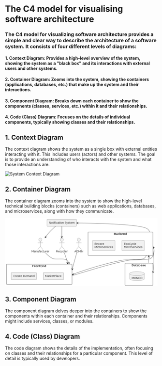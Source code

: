 # The C4 model for visualising software architecture

### The C4 model for visualizing software architecture provides a simple and clear way to describe the architecture of a software system. It consists of four different levels of diagrams:

#### 1. Context Diagram: Provides a high-level overview of the system, showing the system as a "black box" and its interactions with external users and other systems.
#### 2. Container Diagram: Zooms into the system, showing the containers (applications, databases, etc.) that make up the system and their interactions.
#### 3. Component Diagram: Breaks down each container to show the components (classes, services, etc.) within it and their relationships.
#### 4. Code (Class) Diagram: Focuses on the details of individual components, typically showing classes and their relationships.



## 1. Context Diagram
The context diagram shows the system as a single box with external entities interacting with it. This includes users (actors) and other systems. The goal is to provide an understanding of who interacts with the system and what those interactions are.

![System Context Diagram](Assignment_2/images/Context/png)

## 2. Container Diagram
The container diagram zooms into the system to show the high-level technical building blocks (containers) such as web applications, databases, and microservices, along with how they communicate.

![Container Diagram](Assignment_2/images/Container.png)

## 3. Component Diagram
The component diagram delves deeper into the containers to show the components within each container and their relationships. Components might include services, classes, or modules.

## 4. Code (Class) Diagram
The code diagram shows the details of the implementation, often focusing on classes and their relationships for a particular component. This level of detail is typically used by developers.
